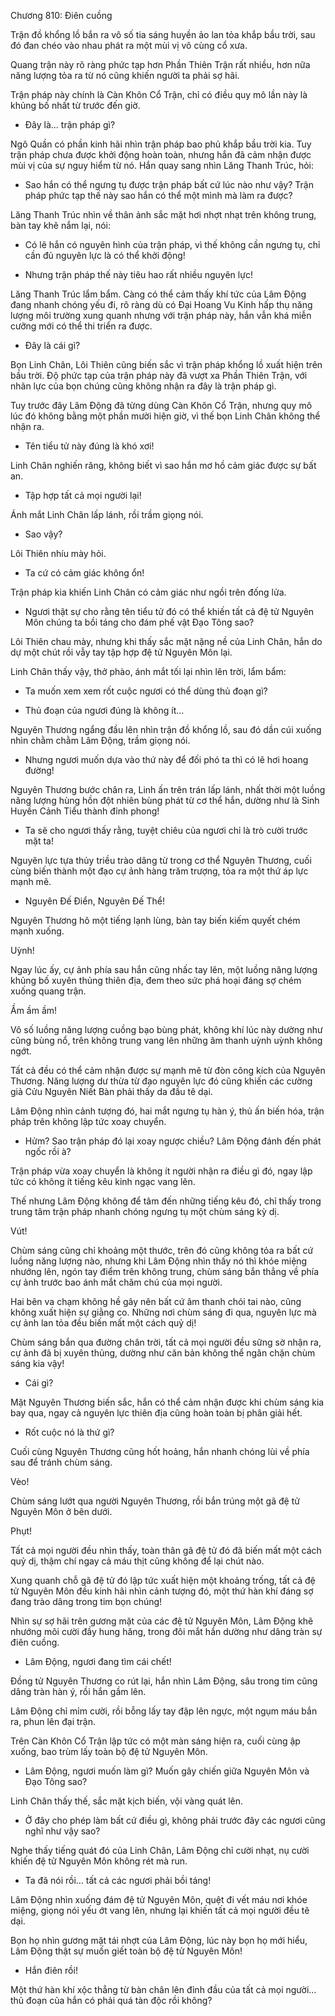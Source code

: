 




Chương 810: Điên cuồng


Trận đồ khổng lồ bắn ra vô số tia sáng huyền ảo lan tỏa khắp bầu trời, sau đó đan chéo vào nhau phát ra một mùi vị vô cùng cổ xưa.

Quang trận này rõ ràng phức tạp hơn Phần Thiên Trận rất nhiều, hơn nữa năng lượng tỏa ra từ nó cũng khiến người ta phải sợ hãi.

Trận pháp này chính là Càn Khôn Cổ Trận, chỉ có điều quy mô lần này là khủng bố nhất từ trước đến giờ.

- Đây là… trận pháp gì?

Ngô Quần có phần kinh hãi nhìn trận pháp bao phủ khắp bầu trời kia. Tuy trận pháp chưa được khởi động hoàn toàn, nhưng hắn đã cảm nhận được mùi vị của sự nguy hiểm từ nó. Hắn quay sang nhìn Lăng Thanh Trúc, hỏi:

- Sao hắn có thể ngưng tụ được trận pháp bất cứ lúc nào như vậy? Trận pháp phức tạp thế này sao hắn có thể một mình mà làm ra được?

Lăng Thanh Trúc nhìn về thân ảnh sắc mặt hơi nhợt nhạt trên không trung, bàn tay khẽ nắm lại, nói:

- Có lẽ hắn có nguyên hình của trận pháp, vì thế không cần ngưng tụ, chỉ cần đủ nguyên lực là có thể khởi động!

- Nhưng trận pháp thế này tiêu hao rất nhiều nguyên lực!

Lăng Thanh Trúc lẩm bẩm. Càng có thể cảm thấy khí tức của Lâm Động đang nhanh chóng yếu đi, rõ ràng dù có Đại Hoang Vu Kinh hấp thụ năng lượng môi trường xung quanh nhưng với trận pháp này, hắn vẫn khá miễn cưỡng mới có thể thi triển ra được.

- Đây là cái gì?

Bọn Linh Chân, Lôi Thiên cũng biến sắc vì trận pháp khổng lồ xuất hiện trên bầu trời. Độ phức tạp của trận pháp này đã vượt xa Phần Thiên Trận, với nhãn lực của bọn chúng cũng không nhận ra đây là trận pháp gì.

Tuy trước đây Lâm Động đã từng dùng Càn Khôn Cổ Trận, nhưng quy mô lúc đó không bằng một phần mười hiện giờ, vì thế bọn Linh Chân không thể nhận ra.

- Tên tiểu tử này đúng là khó xơi!

Linh Chân nghiến răng, không biết vì sao hắn mơ hồ cảm giác được sự bất an.

- Tập hợp tất cả mọi người lại!

Ánh mắt Linh Chân lấp lánh, rồi trầm giọng nói.

- Sao vậy?

Lôi Thiên nhíu mày hỏi.

- Ta cứ có cảm giác không ổn!

Trận pháp kia khiến Linh Chân có cảm giác như ngồi trên đống lửa.

- Ngươi thật sự cho rằng tên tiểu tử đó có thể khiến tất cả đệ tử Nguyên Môn chúng ta bồi táng cho đám phế vật Đạo Tông sao?

Lôi Thiên chau mày, nhưng khi thấy sắc mặt nặng nề của Linh Chân, hắn do dự một chút rồi vẫy tay tập hợp đệ tử Nguyên Môn lại.

Linh Chân thấy vậy, thở phào, ánh mắt tối lại nhìn lên trời, lẩm bẩm:

- Ta muốn xem xem rốt cuộc ngươi có thể dùng thủ đoạn gì?

- Thủ đoạn của ngươi đúng là không ít…

Nguyên Thương ngẩng đầu lên nhìn trận đồ khổng lồ, sau đó dần cúi xuống nhìn chằm chằm Lâm Động, trầm giọng nói.

- Nhưng ngươi muốn dựa vào thứ này để đối phó ta thì có lẽ hơi hoang đường!

Nguyên Thương bước chân ra, Linh ấn trên trán lấp lánh, nhất thời một luồng năng lượng hùng hồn đột nhiên bùng phát từ cơ thể hắn, dường như là Sinh Huyền Cảnh Tiểu thành đỉnh phong!

- Ta sẽ cho ngươi thấy rằng, tuyệt chiêu của ngươi chỉ là trò cười trước mặt ta!

Nguyên lực tựa thủy triều trào dâng từ trong cơ thể Nguyên Thương, cuối cùng biến thành một đạo cự ảnh hàng trăm trượng, tỏa ra một thứ áp lực mạnh mẽ.

- Nguyên Đế Điển, Nguyên Đế Thể!

Nguyên Thương hô một tiếng lạnh lùng, bàn tay biến kiếm quyết chém mạnh xuống.

Uỳnh!

Ngay lúc ấy, cự ảnh phía sau hắn cũng nhấc tay lên, một luồng năng lượng khủng bố xuyên thủng thiên địa, đem theo sức phá hoại đáng sợ chém xuống quang trận.

Ầm ầm ầm!

Vô số luồng năng lượng cuồng bạo bùng phát, không khí lúc này dường như cũng bùng nổ, trên không trung vang lên những âm thanh uỳnh uỳnh không ngớt.

Tất cả đều có thể cảm nhận được sự mạnh mẽ từ đòn công kích của Nguyên Thương. Năng lượng dư thừa từ đạo nguyên lực đó cũng khiến các cường giả Cửu Nguyên Niết Bàn phải thấy da đầu tê dại.

Lâm Động nhìn cảnh tượng đó, hai mắt ngưng tụ hàn ý, thủ ấn biến hóa, trận pháp trên không lập tức xoay chuyển.

- Hửm? Sao trận pháp đó lại xoay ngược chiều? Lâm Động đánh đến phát ngốc rồi à?

Trận pháp vừa xoay chuyển là không ít người nhận ra điều gì đó, ngay lập tức có không ít tiếng kêu kinh ngạc vang lên.

Thế nhưng Lâm Động không để tâm đến những tiếng kêu đó, chỉ thấy trong trung tâm trận pháp nhanh chóng ngưng tụ một chùm sáng kỳ dị.

Vút!

Chùm sáng cũng chỉ khoảng một thước, trên đó cũng không tỏa ra bất cứ luồng năng lượng nào, nhưng khi Lâm Động nhìn thấy nó thì khóe miệng nhướng lên, ngón tay điểm trên không trung, chùm sáng bắn thẳng về phía cự ảnh trước bao ánh mắt chăm chú của mọi người.

Hai bên va chạm không hề gây nên bất cứ âm thanh chói tai nào, cũng không xuất hiện sự giằng co. Những nơi chùm sáng đi qua, nguyên lực mà cự ảnh lan tỏa đều biến mất một cách quỷ dị!

Chùm sáng bắn qua đường chân trời, tất cả mọi người đều sững sờ nhận ra, cự ảnh đã bị xuyên thủng, dường như căn bản không thể ngăn chặn chùm sáng kia vậy!

- Cái gì?

Mặt Nguyên Thương biến sắc, hắn có thể cảm nhận được khi chùm sáng kia bay qua, ngay cả nguyên lực thiên địa cũng hoàn toàn bị phân giải hết.

- Rốt cuộc nó là thứ gì?

Cuối cùng Nguyên Thương cũng hốt hoảng, hắn nhanh chóng lùi về phía sau để tránh chùm sáng.

Vèo!

Chùm sáng lướt qua người Nguyên Thương, rồi bắn trúng một gã đệ tử Nguyên Môn ở bên dưới.

Phụt!

Tất cả mọi người đều nhìn thấy, toàn thân gã đệ tử đó đã biến mất một cách quỷ dị, thậm chí ngay cả máu thịt cũng không để lại chút nào.

Xung quanh chỗ gã đệ tử đó lập tức xuất hiện một khoảng trống, tất cả đệ tử Nguyên Môn đều kinh hãi nhìn cảnh tượng đó, một thứ hàn khí đáng sợ đang trào dâng trong tim bọn chúng!

Nhìn sự sợ hãi trên gương mặt của các đệ tử Nguyên Môn, Lâm Động khẽ nhướng môi cười đầy hung hăng, trong đôi mắt hắn dường như dâng tràn sự điên cuồng.

- Lâm Động, ngươi đang tìm cái chết!

Đồng tử Nguyên Thương co rút lại, hắn nhìn Lâm Động, sâu trong tim cũng dâng tràn hàn ý, rồi hắn gầm lên.

Lâm Động chỉ mỉm cười, rồi bỗng lấy tay đập lên ngực, một ngụm máu bắn ra, phun lên đại trận.

Trên Càn Khôn Cổ Trận lập tức có một màn sáng hiện ra, cuối cùng ập xuống, bao trùm lấy toàn bộ đệ tử Nguyên Môn.

- Lâm Động, ngươi muốn làm gì? Muốn gây chiến giữa Nguyên Môn và Đạo Tông sao?

Linh Chân thấy thế, sắc mặt kịch biến, vội vàng quát lên.

- Ở đây cho phép làm bất cứ điều gì, không phải trước đây các ngươi cũng nghĩ như vậy sao?

Nghe thấy tiếng quát đó của Linh Chân, Lâm Động chỉ cười nhạt, nụ cười khiến đệ tử Nguyên Môn không rét mà run.

- Ta đã nói rồi… tất cả các ngươi phải bồi táng!

Lâm Động nhìn xuống đám đệ tử Nguyên Môn, quệt đi vết máu nơi khóe miệng, giọng nói yếu ớt vang lên, nhưng lại khiến tất cả mọi người đều tê dại.

Bọn họ nhìn gương mặt tái nhợt của Lâm Động, lúc này bọn họ mới hiểu, Lâm Động thật sự muốn giết toàn bộ đệ tử Nguyên Môn!

- Hắn điên rồi!

Một thứ hàn khí xộc thẳng từ bàn chân lên đỉnh đầu của tất cả mọi người… thủ đoạn của hắn có phải quá tàn độc rồi không?




